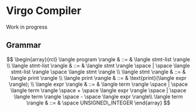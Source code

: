 # Virgo Compiler

Work in progress

## Grammar

$$
\begin{array}{rcl}
    \langle program \rangle & ::= & \langle stmt-list \rangle \\
    \langle stmt-list \rangle & ::= & \langle stmt \rangle \space | \space \langle stmt-list \rangle \space \langle stmt \rangle \\
    \langle stmt \rangle & ::= & \langle print \rangle \\
    \langle print \rangle & ::= & \text{print}(\langle expr \rangle); \\
    \langle expr \rangle & ::= & \langle term \rangle  \space | \space \langle term \rangle \space + \space \langle expr \rangle \space | \space \langle term \rangle \space - \space \langle expr \rangle\\
    \langle term \rangle & ::= & \space UNSIGNED\_INTEGER
\end{array}
$$